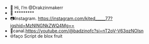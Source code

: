 - 👋 Hi, I’m @Drakzinmakerr
- 👀 *********
- 📷Instagram. https://instagram.com/kited_____77?igshid=MzNlNGNkZWQ4Mg==
- 🔎canal.https://youtube.com/@badzinofc?si=nT2oV-V63qzNOlsn 
- 🌐faço Script de blox fruit 

<!---
Drakzinmakerr/Drakzinmakerr is a ✨ special ✨ repository because its `README.md` (this file) appears on your GitHub profile.
You can click the Preview link to take a look at your changes.
--->
